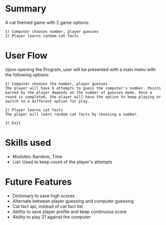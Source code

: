 # Summary
A cat themed game with 2 game options:
	
	1) Computer chooses number, player guesses
	2) Player learns random cat facts
	

# User Flow 

Upon opening the Program, user will be presented with a main menu with the following options: 

	1) Computer chooses the number, player guesses
	The player will have 6 attempts to guess the computer's number. Points earned by the player depends on the number of guesses made. Once a round is completed, the player will have the option to keep playing or switch to a different option for play. 

	2) Player learns cat facts
	The player will learn random cat facts by choosing a number.

	3) Exit


# Skills used
- Modules: Random, Time
- List: Used to keep count of the player's attempts

# Future Features
- Dictionary to save high scores
- Alternate between player guessing and computer guessing 
- Cat fact api, instead of cat fact list 
- Ability to save player profile and keep continuous score
- Ability to play 21 against the computer


